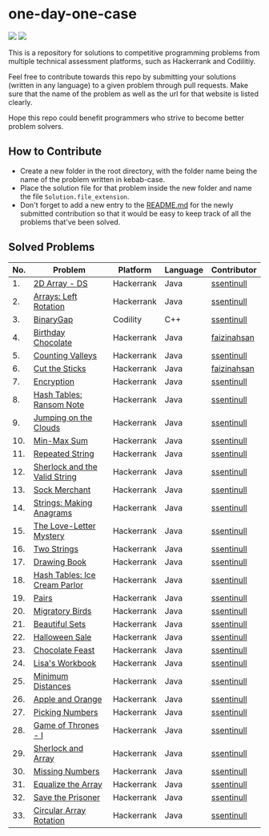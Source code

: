 # one-day-one-case

![](https://img.shields.io/badge/maintained%20by-ssentinull-blue)
![](https://img.shields.io/badge/PRs-appreciated-brightgreen)

This is a repository for solutions to competitive programming problems from multiple technical assessment platforms, such as Hackerrank and Codilitiy.

Feel free to contribute towards this repo by submitting your solutions (written in any language) to a given problem through pull requests. Make sure that the name of the problem as well as the url for that website is listed clearly.

Hope this repo could benefit programmers who strive to become better problem solvers.

## How to Contribute

- Create a new folder in the root directory, with the folder name being the name of the problem written in kebab-case.
- Place the solution file for that problem inside the new folder and name the file `Solution.file_extension`.
- Don't forget to add a new entry to the [README.md](https://github.com/ssentinull/one-day-one-case/blob/master/README.md) for the newly submitted contribution so that it would be easy to keep track of all the problems that've been solved.

## Solved Problems

| No. | Problem | Platform | Language | Contributor |
| -------- | ---------- | -------- | -------- |-------- |
| 1. | [2D Array - DS](https://www.hackerrank.com/challenges/2d-array/problem?h_l=interview&playlist_slugs%5B%5D=interview-preparation-kit&playlist_slugs%5B%5D=arrays) | Hackerrank  |Java | [ssentinull](https://github.com/ssentinull) |
| 2. | [Arrays: Left Rotation](https://www.hackerrank.com/challenges/ctci-array-left-rotation/problem?h_l=interview&playlist_slugs%5B%5D=interview-preparation-kit&playlist_slugs%5B%5D=arrays) | Hackerrank | Java | [ssentinull](https://github.com/ssentinull) |
| 3. |  [BinaryGap](https://app.codility.com/programmers/lessons/1-iterations/binary_gap/) | Codility | C++ | [ssentinull](https://github.com/ssentinull) |
| 4. | [Birthday Chocolate](https://www.hackerrank.com/challenges/the-birthday-bar/problem?h_r=internal-search) | Hackerrank | Java | [faizinahsan](https://github.com/faizinahsan) |
| 5. | [Counting Valleys](https://www.hackerrank.com/challenges/counting-valleys/problem?h_l=interview&playlist_slugs%5B%5D=interview-preparation-kit&playlist_slugs%5B%5D=warmup) | Hackerrank | Java | [ssentinull](https://github.com/ssentinull) |
| 6. | [Cut the Sticks](https://www.hackerrank.com/challenges/cut-the-sticks/problem?h_r=internal-search) | Hackerrank | Java | [faizinahsan](https://github.com/faizinahsan) |
| 7. | [Encryption](https://www.hackerrank.com/challenges/encryption/problem?h_r=internal-search) | Hackerrank | Java | [ssentinull](https://github.com/ssentinull) |
| 8. | [Hash Tables: Ransom Note](https://www.hackerrank.com/challenges/ctci-ransom-note/problem?h_l=interview&playlist_slugs%5B%5D=interview-preparation-kit&playlist_slugs%5B%5D=dictionaries-hashmaps) | Hackerrank | Java | [ssentinull](https://github.com/ssentinull) |
| 9. | [Jumping on the Clouds](https://www.hackerrank.com/challenges/jumping-on-the-clouds/problem?h_l=interview&playlist_slugs%5B%5D=interview-preparation-kit&playlist_slugs%5B%5D=warmup) | Hackerrank | Java | [ssentinull](https://github.com/ssentinull) |
| 10. | [Min-Max Sum](https://www.hackerrank.com/challenges/mini-max-sum/problem?h_r=internal-search) | Hackerrank | Java | [ssentinull](https://github.com/ssentinull) |
| 11. | [Repeated String](https://www.hackerrank.com/challenges/repeated-string/problem?h_r=internal-search) | Hackerrank | Java | [ssentinull](https://github.com/ssentinull) |
| 12. | [Sherlock and the Valid String](https://www.hackerrank.com/challenges/sherlock-and-valid-string/problem?h_r=internal-search) | Hackerrank | Java | [ssentinull](https://github.com/ssentinull) |
| 13. | [Sock Merchant](https://www.hackerrank.com/challenges/sock-merchant/problem?h_l=interview&playlist_slugs%5B%5D=interview-preparation-kit&playlist_slugs%5B%5D=warmup) | Hackerrank | Java | [ssentinull](https://github.com/ssentinull) |
| 14. | [Strings: Making Anagrams](https://www.hackerrank.com/challenges/ctci-making-anagrams/problem?h_l=interview&playlist_slugs%5B%5D=interview-preparation-kit&playlist_slugs%5B%5D=strings) | Hackerrank | Java | [ssentinull](https://github.com/ssentinull) |
| 15. | [The Love-Letter Mystery](https://www.hackerrank.com/challenges/the-love-letter-mystery/problem?h_r=internal-search) | Hackerrank | Java | [ssentinull](https://github.com/ssentinull) |
| 16. | [Two Strings](https://www.hackerrank.com/challenges/two-strings/problem?h_r=internal-search) | Hackerrank | Java | [ssentinull](https://github.com/ssentinull) |
| 17. | [Drawing Book](https://www.hackerrank.com/challenges/drawing-book/problem) | Hackerrank | Java | [ssentinull](https://github.com/ssentinull) |
| 18. | [Hash Tables: Ice Cream Parlor](https://www.hackerrank.com/challenges/ctci-ice-cream-parlor/problem?h_l=interview&playlist_slugs%5B%5D%5B%5D=interview-preparation-kit&playlist_slugs%5B%5D%5B%5D=search) | Hackerrank | Java | [ssentinull](https://github.com/ssentinull)  |
| 19. | [Pairs](https://www.hackerrank.com/challenges/pairs/problem?h_r=internal-search) | Hackerrank | Java | [ssentinull](https://github.com/ssentinull) |
| 20. | [Migratory Birds](https://www.hackerrank.com/challenges/migratory-birds/problem) | Hackerrank | Java | [ssentinull](https://github.com/ssentinull) |
| 21. | [Beautiful Sets](https://www.hackerrank.com/challenges/beautiful-triplets/problem) | Hackerrank | Java | [ssentinull](https://github.com/ssentinull) |
| 22. | [Halloween Sale](https://www.hackerrank.com/challenges/halloween-sale/problem) | Hackerrank | Java | [ssentinull](https://github.com/ssentinull) |
| 23. | [Chocolate Feast](https://www.hackerrank.com/challenges/chocolate-feast/problem) | Hackerrank | Java | [ssentinull](https://github.com/ssentinull) |
| 24. | [Lisa's Workbook](https://www.hackerrank.com/challenges/lisa-workbook/problem) | Hackerrank | Java | [ssentinull](https://github.com/ssentinull) |
| 25. | [Minimum Distances](https://www.hackerrank.com/challenges/minimum-distances/problem) | Hackerrank | Java | [ssentinull](https://github.com/ssentinull) |
| 26. | [Apple and Orange](https://www.hackerrank.com/challenges/apple-and-orange/problem) | Hackerrank | Java | [ssentinull](https://github.com/ssentinull) |
| 27. | [Picking Numbers](https://www.hackerrank.com/challenges/picking-numbers/problem) | Hackerrank | Java | [ssentinull](https://github.com/ssentinull) |
| 28. | [Game of Thrones - I](https://www.hackerrank.com/challenges/game-of-thrones/problem) | Hackerrank | Java | [ssentinull](https://github.com/ssentinull) |
| 29. | [Sherlock and Array](https://www.hackerrank.com/challenges/sherlock-and-array/problem) | Hackerrank | Java | [ssentinull](https://github.com/ssentinull) |
| 30. | [Missing Numbers](https://www.hackerrank.com/challenges/missing-numbers/problem) | Hackerrank | Java | [ssentinull](https://github.com/ssentinull) |
| 31. | [Equalize the Array](https://www.hackerrank.com/challenges/equality-in-a-array/problem) | Hackerrank | Java | [ssentinull](https://github.com/ssentinull) |
| 32. | [Save the Prisoner](https://www.hackerrank.com/challenges/save-the-prisoner/problem) | Hackerrank | Java | [ssentinull](https://github.com/ssentinull) |
| 33. | [Circular Array Rotation](https://www.hackerrank.com/challenges/circular-array-rotation/problem) | Hackerrank | Java | [ssentinull](https://github.com/ssentinull) |